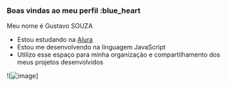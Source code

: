 ### Boas vindas ao meu perfil :blue_heart

Meu nome é Gustavo SOUZA

- Estou estudando na [Alura](https://www.alura.com.br)
- Estou me desenvolvendo na linguagem JavaScript
- Utilizo esse espaço para minha organização e compartilhamento dos meus projetos desenvolvidos

![![image](https://github.com/user-attachments/assets/ea8d2080-5246-4a2f-a160-46f56f80f0c6)]











